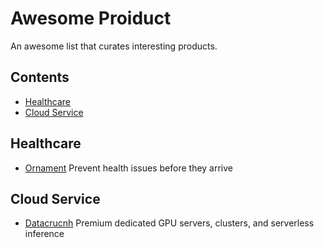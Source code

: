 # Awesome Proiduct
An awesome list that curates interesting products.

## Contents
- [Healthcare](#healthcare)
- [Cloud Service](#cloud-service)

## Healthcare
- [Ornament](https://ornament.health/) Prevent health issues before they arrive

## Cloud Service
- [Datacrucnh](https://datacrunch.io/) Premium dedicated GPU servers, clusters, and serverless inference
